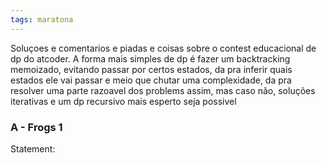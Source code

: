 ```yaml
---
tags: maratona
---
```


Soluçoes e comentarios e piadas e coisas sobre o contest educacional de dp do atcoder. A forma mais simples de dp é fazer um backtracking memoizado, evitando passar por certos estados, da pra inferir quais estados ele vai passar e meio que chutar uma complexidade, da pra resolver uma parte razoavel dos problems assim, mas caso não, soluções iterativas e um dp recursivo mais esperto seja possivel

### A - Frogs 1

Statement:

